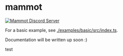 # mammot

 <p>
   <a href="https://discord.gg/kpEwyHju"><img src="https://img.shields.io/discord/890964863352971264?color=5865F2&logo=discord&logoColor=white" alt="Mammot Discord Server" /></a>
 </p>

For a basic example, see [./examples/basic/src/index.ts](https://github.com/alii/mammot/blob/master/examples/basic/src/index.ts).

Documentation will be written up soon :)

test